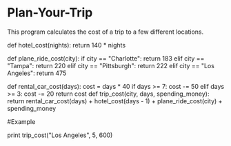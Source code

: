 # Plan-Your-Trip
This program calculates the cost of a trip to a few different locations. 

def hotel_cost(nights):
  return 140 * nights

def plane_ride_cost(city):
  if city == "Charlotte":
    return 183
  elif city == "Tampa":
    return 220
  elif city == "Pittsburgh":
    return 222
  elif city == "Los Angeles":
    return 475

def rental_car_cost(days):
  cost = days * 40
  if days >= 7:
    cost -= 50
  elif days >= 3:
    cost -= 20
  return cost
def trip_cost(city, days, spending_money):
  return rental_car_cost(days) + hotel_cost(days - 1) + plane_ride_cost(city) + spending_money

#Example 

print trip_cost("Los Angeles", 5, 600)
